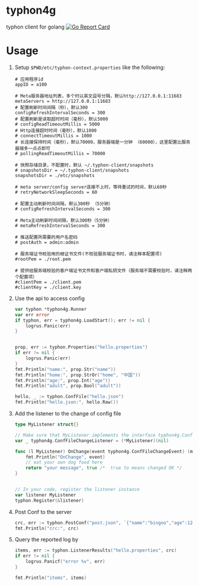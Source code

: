 # typhon4g
typhon client for golang [![Go Report Card](https://goreportcard.com/badge/github.com/bingoohuang/typhon4g)](https://goreportcard.com/report/github.com/bingoohuang/typhon4g)

# Usage

1. Setup `$PWD/etc/typhon-context.properties` like the following:
 
    ```properties
    # 应用程序id
    appID = a100
    
    # Meta服务器地址列表，多个时以英文逗号分隔，默认http://127.0.0.1:11683
    metaServers = http://127.0.0.1:11683
    # 配置刷新时间间隔（秒），默认300
    configRefreshIntervalSeconds = 300
    # 配置刷新是读取超时时间（毫秒），默认5000
    # configReadTimeoutMillis = 5000
    # Http连接超时时间（毫秒），默认1000
    # connectTimeoutMillis = 1000
    # 长连接保持时间（毫秒），默认70000，服务器端是一分钟 （60000），这里配置比服务器端多一点点即可
    # pollingReadTimeoutMillis = 70000
    
    # 快照存储目录，不配置时，默认 ~/.typhon-client/snapshots
    # snapshotsDir = ~/.typhon-client/snapshots
    snapshotsDir = ./etc/snapshots
    
    # meta server/config server连接不上时，等待重试的时间，默认60秒
    # retryNetworkSleepSeconds = 60
    
    # 配置主动刷新时间间隔，默认300秒 （5分钟）
    # configRefreshIntervalSeconds = 300
    
    # Meta主动刷新时间间隔，默认300秒（5分钟）
    # metaRefreshIntervalSeconds = 300

    # 推送配置所需要的用户名密码
    # postAuth = admin:admin

    # 服务端证书校验用的根证书文件(不校验服务端证书时，请注释本配置项)
    #rootPem = ./root.pem
   
    # 提供给服务端校验的客户端证书文件和客户端私钥文件（服务端不需要校验时，请注释两个配置项）
    #clientPem = ./client.pem
    #clientKey = ./client.key
    ```

1. Use the api to access config

    ```go
    var typhon *typhon4g.Runner
   	var err error
   	if typhon, err = typhon4g.LoadStart(); err != nil {
   		logrus.Panic(err)
   	}
   
   
	prop, err := typhon.Properties("hello.properties")
	if err != nil {
		logrus.Panic(err)
	}
	fmt.Println("name:", prop.Str("name"))
	fmt.Println("home:", prop.StrOr("home", "中国"))
	fmt.Println("age:", prop.Int("age"))
	fmt.Println("adult", prop.Bool("adult"))
 
 	hello, _ := typhon.ConfFile("hello.json")
 	fmt.Println("hello.json:", hello.Raw())
    ```
    
1. Add the listener to the change of config file

    ```go
    type MyListener struct{}
    
    // Make sure that MyListener implements the interface typhon4g.ConfFileChangeListener
    var _ typhon4g.ConfFileChangeListener = (*MyListener)(nil)
    
    func (l MyListener) OnChange(event typhon4g.ConfFileChangeEvent) (msg string, ok bool) {
        fmt.Println("OnChange", event)
        // eat your own dog food here
        return "your message", true /*  true to means changed OK */
    }
 
 
    // In your code, register the listener instance
    var listener MyListener
    typhon.Register(&listener)
 
    ```

1. Post Conf to the server
    
    ```go
    crc, err := typhon.PostConf("post.json", `{"name":"bingoo","age":123}`, "all")
    fmt.Println("crc:", crc)
    ```

1. Query the reported log by 

    ```go
	items, err := typhon.ListenerResults("hello.properties", crc)
	if err != nil {
		logrus.Panicf("error %v", err)
	}

	fmt.Println("items", items)
    
    ```
